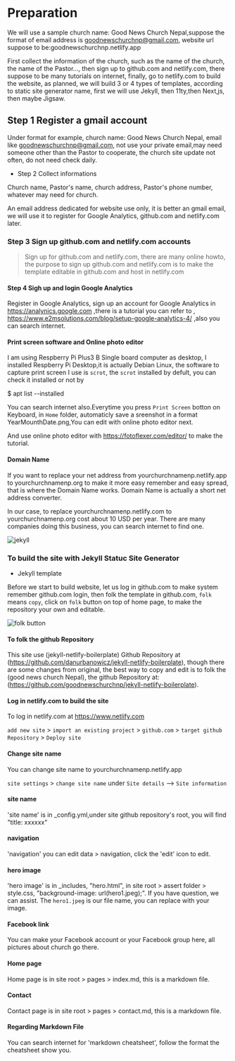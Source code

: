 


# Preparation

We will use a sample church name: Good News Church Nepal,suppose the format of email address is goodnewschurchnp@gmail.com, website url suppose to be:goodnewschurchnp.netlify.app

First collect the information of the church, such as the name of the church, the name of the Pastor..., then sign up to github.com and netlify.com, there suppose to be many tutorials on internet, finally, go to netlify.com to build the website, as planned, we will build 3 or 4 types of templates, according to static site generator name, first we will use Jekyll, then 11ty,then Next,js, then maybe Jigsaw.

## Step 1 Register a gmail account 

Under format for example, church name: Good News Church Nepal, email like goodnewschurchnp@gmail.com, not use your private email,may need someone other than the Pastor to cooperate, the church site update not often, do not need check daily.

- Step 2 Collect informations

Church name, Pastor's name, church address, Pastor's phone number, whatever may need for church.

An email address dedicated for website use only, it is better an gmail email, we will use it to register for Google Analytics, github.com and netlify.com later. 

### Step 3 Sign up github.com and netlify.com accounts

> Sign up for github.com and netlify.com, there are many online howto, the purpose to sign up github.com and netlify.com is to make the template editable in github.com and host in netlify.com

#### Step 4 Sigh up and login Google Analytics

Register in Google Analytics, sign up an account for Google Analytics in https://analynics.google.com ,there is a tutorial you can refer to ,  https://www.e2msolutions.com/blog/setup-google-analytics-4/ ,also you can search internet.

#### Print screen software and Online photo editor

I am using Respberry Pi Plus3 B Single board computer as desktop, I installed Respberry Pi Desktop,it is actually Debian Linux, the software to capture print screen I use is `scrot`, the `scrot` installed by defult, you can check it installed or not by 

$ apt list --installed

You can search internet also.Everytime you press `Print Screen` botton on Keyboard, in `Home` folder, automaticly save a sreenshot in a format YearMounthDate.png,You can edit with online photo editor next.
 
And use online photo editor with https://fotoflexer.com/editor/ to make the tutorial.

#### Domain Name

If you want to replace your net address from yourchurchnamenp.netlify.app to yourchurchnamenp.org to make it more easy remember and easy spread, that is where the Domain Name works. Domain Name is actually a short net address converter.

In our case, to replace yourchurchnamenp.netlify.com to yourchurchnamenp.org cost about 10 USD per year. There are many companies doing this business, you can search internet to find one. 

![jekyll](/static/img/homepage.png)

### To build the site with Jekyll Statuc Site Generator

- Jekyll template

Before we start to build website, let us log in github.com to make system remember github.com login, then folk the template in github.com, `folk` means `copy`, click on `folk` button on top of home page, to make the repository your own and editable.

![folk button](/tutorial/img/folkbutton.png) 

#### To folk the github Repository

This site use (jekyll-netlify-boilerplate) Github Repository at (https://github.com/danurbanowicz/jekyll-netlify-boilerplate), though there are some changes from original, the best way to copy and edit is to folk the (good news church Nepal), the github Repository at: (https://github.com/goodnewschurchnp/jekyll-netlify-boilerplate).
 
#### Log in netlify.com to build the site

To log in netlify.com at https://www.netlify.com

`add new site` > `import an existing project` > `github.com` > `target github Repository` > `Deploy site`

#### Change site name

You can change site name to yourchurchnamenp.netlify.app

`site settings` > `change site name` under `Site details` --> `Site information` 

#### site name

'site name' is in _config.yml,under site github repository's root, you will find "title: xxxxxx"

#### navigation

'navigation' you can edit data > navigation, click the 'edit' icon to edit.

#### hero image

'hero image' is in _includes, "hero.html", in site root > assert folder > style.css, "background-image:  url(hero1.jpeg);". If you have question, we can assist. The `hero1.jpeg` is our file name, you can replace with your image. 

#### Facebook link

You can make your Facebook account or your Facebook group here, all pictures about church go there.

#### Home page

Home page is in site root > pages > index.md, this is a markdown file.

#### Contact

Contact page is in site root > pages > contact.md, this is a markdown file.

#### Regarding Markdown File

You can search internet for 'markdown cheatsheet', follow the format the cheatsheet show you.
